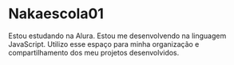 # Nakaescola01
Estou estudando na Alura.
Estou me desenvolvendo na linguagem JavaScript.
Utilizo esse espaço para minha organização e compartilhamento dos meu projetos desenvolvidos.
